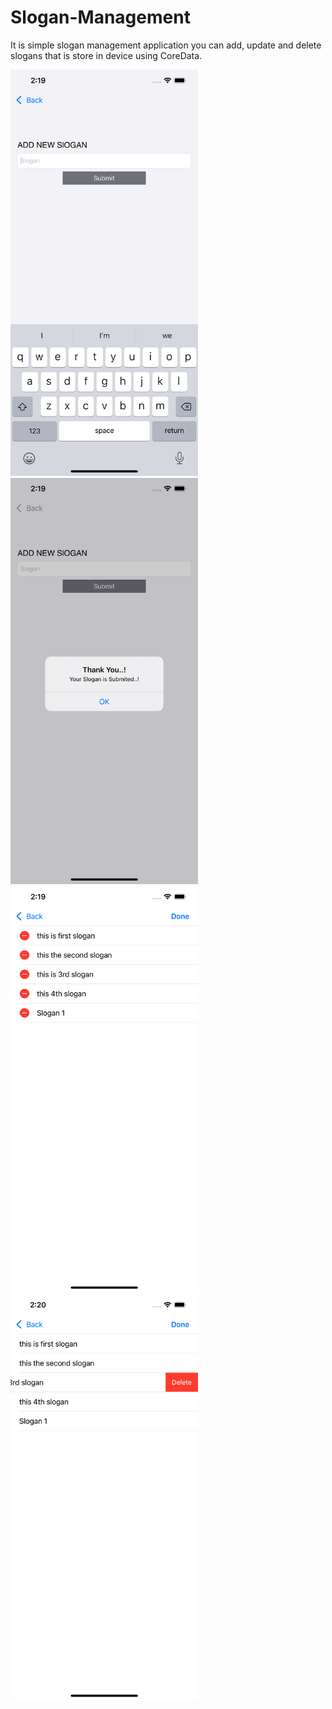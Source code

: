 # Slogan-Management

It is simple slogan management application you can add, update and delete slogans that is store in device using CoreData.

<img src="https://github.com/Sampatel8/Slogan-Management/blob/main/Documentation/Screen%20shot%201.png" width="300" height="650">&nbsp;<img src="https://github.com/Sampatel8/Slogan-Management/blob/main/Documentation/Screen%20shot%202.png" width="300" height="650">&nbsp;<img src="https://github.com/Sampatel8/Slogan-Management/blob/main/Documentation/Screen%20shot%203.png" width="300" height="650">&nbsp;<img src="https://github.com/Sampatel8/Slogan-Management/blob/main/Documentation/Screen%20shot%204.png" width="300" height="650">

